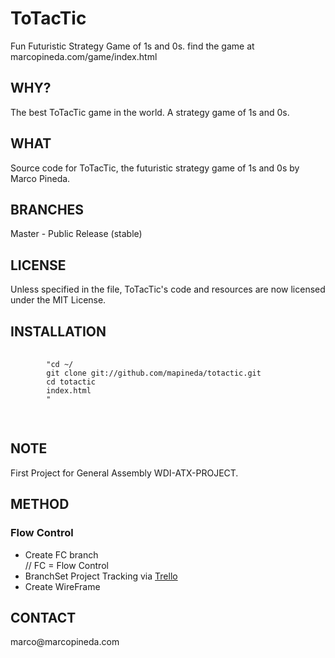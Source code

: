 # ToTacTic
Fun Futuristic Strategy Game of 1s and 0s.
find the game at marcopineda.com/game/index.html
		
<h2>WHY?</h2>
The best ToTacTic game in the world. A strategy game of 1s and 0s.
		
<h2>WHAT</h2>
Source code for ToTacTic, the futuristic strategy game of 1s and 0s by Marco Pineda.
		
<h2>BRANCHES</h2>
Master - Public Release (stable)
		
		
<h2>LICENSE</h2>
Unless specified in the file, ToTacTic's code and resources are now licensed under the MIT License.
		
<h2>INSTALLATION</h2>
	<pre>
		<code>
		"cd ~/
		git clone git://github.com/mapineda/totactic.git
		cd totactic
		index.html
		"
		</code>
	</pre>
		
<h2>NOTE</h2>
	<p>First Project for General Assembly WDI-ATX-PROJECT.</p>

<h2>METHOD</h2>
	<h3>Flow Control</h3>
	<ul> 
		<li>Create FC branch</li> // FC = Flow Control
		<li>BranchSet Project Tracking via <a href="#">Trello</a></li>
		<li>Create WireFrame</li>
	</ul>

		
<h2>CONTACT</h2>
marco@marcopineda.com


